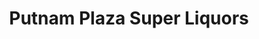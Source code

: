 ---
title: "Putnam Plaza Super Liquors"
url: /east-hartford/putnam-plaza-super-liquors/
shop: Spirituosen
---